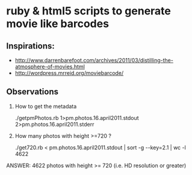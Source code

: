 # ruby & html5 scripts to generate movie like barcodes
## Inspirations:
* http://www.darrenbarefoot.com/archives/2011/03/distilling-the-atmosphere-of-movies.html
* http://wordpress.mrreid.org/moviebarcode/

## Observations
1. How to get the metadata

    ./getpmPhotos.rb 1>pm.photos.16.april2011.stdout 2>pm.photos.16.april2011.stderr

1. How many photos with height >=720 ?

    ./get720.rb <  pm.photos.16.april2011.stdout | sort -g --key=2.1 | wc -l
    4622

ANSWER: 4622 photos with height >= 720 (i.e. HD resolution or greater)
